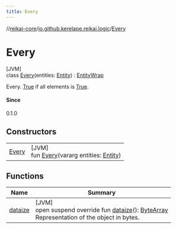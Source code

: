 ```yaml
---
title: Every
---
```

//[reikai-core](../../../index.html)/[io.github.kerelape.reikai.logic](../index.html)/[Every](index.html)



# Every



[JVM]\
class [Every](index.html)(entities: [Entity](../../io.github.kerelape.reikai.core/-entity/index.html)) : [EntityWrap](../../io.github.kerelape.reikai.core/-entity-wrap/index.html)

Every. [True](../-true/index.html) if all elements is [True](../-true/index.html).



#### Since



0.1.0



## Constructors


| | |
|---|---|
| [Every](-every.html) | [JVM]<br>fun [Every](-every.html)(vararg entities: [Entity](../../io.github.kerelape.reikai.core/-entity/index.html)) |


## Functions


| Name | Summary |
|---|---|
| [dataize](../../io.github.kerelape.reikai.core/-entity/dataize.html) | [JVM]<br>open suspend override fun [dataize](../../io.github.kerelape.reikai.core/-entity/dataize.html)(): [ByteArray](https://kotlinlang.org/api/latest/jvm/stdlib/kotlin/-byte-array/index.html)<br>Representation of the object in bytes. |

